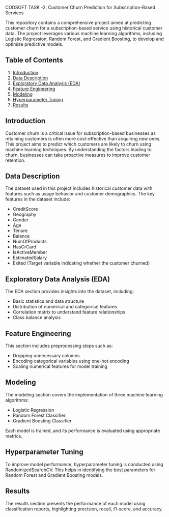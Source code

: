 CODSOFT TASK -2: Customer Churn Prediction for Subscription-Based Services

This repository contains a comprehensive project aimed at predicting customer churn for a subscription-based service using historical customer data. The project leverages various machine learning algorithms, including Logistic Regression, Random Forest, and Gradient Boosting, to develop and optimize predictive models.

## Table of Contents
1. [Introduction](#introduction)
2. [Data Description](#data-description)
3. [Exploratory Data Analysis (EDA)](#exploratory-data-analysis-eda)
4. [Feature Engineering](#feature-engineering)
5. [Modeling](#modeling)
6. [Hyperparameter Tuning](#hyperparameter-tuning)
7. [Results](#results)

## Introduction
Customer churn is a critical issue for subscription-based businesses as retaining customers is often more cost-effective than acquiring new ones. This project aims to predict which customers are likely to churn using machine learning techniques. By understanding the factors leading to churn, businesses can take proactive measures to improve customer retention.

## Data Description
The dataset used in this project includes historical customer data with features such as usage behavior and customer demographics. The key features in the dataset include:
- CreditScore
- Geography
- Gender
- Age
- Tenure
- Balance
- NumOfProducts
- HasCrCard
- IsActiveMember
- EstimatedSalary
- Exited (Target variable indicating whether the customer churned)

## Exploratory Data Analysis (EDA)
The EDA section provides insights into the dataset, including:
- Basic statistics and data structure
- Distribution of numerical and categorical features
- Correlation matrix to understand feature relationships
- Class balance analysis

## Feature Engineering
This section includes preprocessing steps such as:
- Dropping unnecessary columns
- Encoding categorical variables using one-hot encoding
- Scaling numerical features for model training

## Modeling
The modeling section covers the implementation of three machine learning algorithms:
- Logistic Regression
- Random Forest Classifier
- Gradient Boosting Classifier

Each model is trained, and its performance is evaluated using appropriate metrics.

## Hyperparameter Tuning
To improve model performance, hyperparameter tuning is conducted using RandomizedSearchCV. This helps in identifying the best parameters for Random Forest and Gradient Boosting models.

## Results
The results section presents the performance of each model using classification reports, highlighting precision, recall, f1-score, and accuracy.

